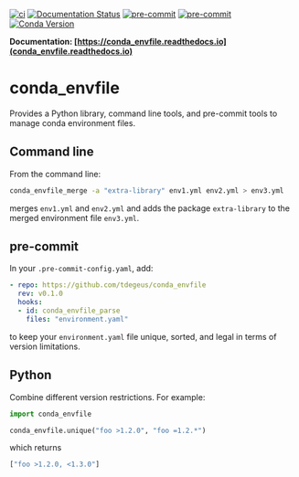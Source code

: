 [![ci](https://github.com/tdegeus/conda_envfile/workflows/CI/badge.svg)](https://github.com/tdegeus/conda_envfile/actions)
[![Documentation Status](https://readthedocs.org/projects/conda_envfile/badge/?version=latest)](https://conda_envfile.readthedocs.io/en/latest/?badge=latest)
[![pre-commit](https://github.com/tdegeus/conda_envfile/workflows/pre-commit/badge.svg)](https://github.com/tdegeus/conda_envfile/actions)
[![pre-commit](https://img.shields.io/badge/pre--commit-enabled-brightgreen?logo=pre-commit&logoColor=white)](https://github.com/pre-commit/pre-commit)
[![Conda Version](https://img.shields.io/conda/vn/conda-forge/conda_envfile.svg)](https://anaconda.org/conda-forge/conda_envfile)

**Documentation: [https://conda_envfile.readthedocs.io](conda_envfile.readthedocs.io)**

# conda_envfile

Provides a Python library, command line tools, and pre-commit tools to manage conda environment files.

## Command line

From the command line:

```bash
conda_envfile_merge -a "extra-library" env1.yml env2.yml > env3.yml
```

merges `env1.yml` and `env2.yml` and adds the package `extra-library` to the merged environment file `env3.yml`.

## pre-commit

In your `.pre-commit-config.yaml`, add:

```yaml
- repo: https://github.com/tdegeus/conda_envfile
  rev: v0.1.0
  hooks:
  - id: conda_envfile_parse
    files: "environment.yaml"
```

to keep your `environment.yaml` file unique, sorted, and legal in terms of version limitations.

## Python

Combine different version restrictions. For example:

```python
import conda_envfile

conda_envfile.unique("foo >1.2.0", "foo =1.2.*")
```

which returns

```python
["foo >1.2.0, <1.3.0"]
```
